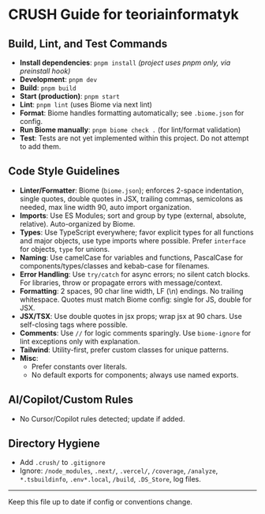 # CRUSH Guide for teoriainformatyk

## Build, Lint, and Test Commands

- **Install dependencies**: `pnpm install` _(project uses pnpm only, via preinstall hook)_
- **Development**: `pnpm dev`
- **Build**: `pnpm build`
- **Start (production)**: `pnpm start`
- **Lint**: `pnpm lint` (uses Biome via next lint)
- **Format**: Biome handles formatting automatically; see `.biome.json` for config.
- **Run Biome manually**: `pnpm biome check .` (for lint/format validation)
- **Test**: Tests are not yet implemented within this project. Do not attempt to add them.

## Code Style Guidelines

- **Linter/Formatter**: Biome (`biome.json`); enforces 2-space indentation, single quotes, double quotes in JSX, trailing commas, semicolons as needed, max line width 90, auto import organization.
- **Imports**: Use ES Modules; sort and group by type (external, absolute, relative). Auto-organized by Biome.
- **Types**: Use TypeScript everywhere; favor explicit types for all functions and major objects, use type imports where possible. Prefer `interface` for objects, `type` for unions.
- **Naming**: Use camelCase for variables and functions, PascalCase for components/types/classes and kebab-case for filenames.
- **Error Handling**: Use `try/catch` for async errors; no silent catch blocks. For libraries, throw or propagate errors with message/context.
- **Formatting**: 2 spaces, 90 char line width, LF (\n) endings. No trailing whitespace. Quotes must match Biome config: single for JS, double for JSX.
- **JSX/TSX**: Use double quotes in jsx props; wrap jsx at 90 chars. Use self-closing tags where possible.
- **Comments**: Use `//` for logic comments sparingly. Use `biome-ignore` for lint exceptions only with explanation.
- **Tailwind**: Utility-first, prefer custom classes for unique patterns.
- **Misc**:
  - Prefer constants over literals.
  - No default exports for components; always use named exports.

## AI/Copilot/Custom Rules

- No Cursor/Copilot rules detected; update if added.

## Directory Hygiene

- Add `.crush/` to `.gitignore`
- Ignore: `/node_modules`, `.next/`, `.vercel/`, `/coverage`, `/analyze`, `*.tsbuildinfo`, `.env*.local`, `/build`, `.DS_Store`, log files.

---

Keep this file up to date if config or conventions change.
